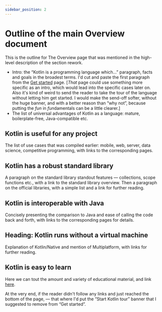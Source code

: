 ```yaml
---
sidebar_position: 2
---
```


# Outline of the main Overview document

This is the outline for The Overview page that was mentioned in the high-level description of the section rework.

* Intro: the “Kotlin is a programming language which...” paragraph, facts and goals in the broadest terms. I'd cut and paste the first paragraph from the [Get started](https://kotlinlang.org/docs/getting-started.html) page. [*That* page could use something more specific as an intro, which would lead into the specific cases later on. Also it's kind of weird to send the reader to take the tour of the language without letting him get started. I would make the send-off softer, without the huge banner, and with a better reason than “why not”, because putting the *fun* in *fun*damentals can be a little clearer.]
* The list of universal advantages of Kotlin as a language: mature, boilerplate-free, Java-compatible etc.

## Kotlin is useful for any project

The list of use cases that was compiled earlier: mobile, web, server, data science, competitive programming, with links to the corresponding pages.

## Kotlin has a robust standard library

A paragraph on the standard library standout features — collections, scope functions etc., with a link to the standard library overview. Then a paragraph on the official libraries, with a simple list and a link for further reading.

## Kotlin is interoperable with Java
Concisely presenting the comparison to Java and ease of calling the code back and forth, with links to the corresponding pages for details.

## Heading: Kotlin runs without a virtual machine

Explanation of Kotlin/Native and mention of Multiplatform, with links for further reading.

## Kotlin is easy to learn
Here we can tout the amount and variety of educational material, and link [here](https://kotlinlang.org/docs/learning-materials-overview.html).

At the very end, if the reader didn't follow any links and just reached the bottom of the page, — that where I'd put the “Start Kotlin tour” banner that I suggested to remove from “Get started”.